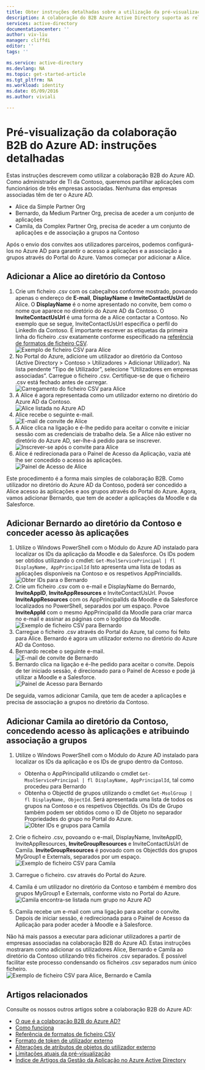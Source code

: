 ```yaml
---
title: Obter instruções detalhadas sobre a utilização da pré-visualização de colaboração B2B do Azure Active Directory | Microsoft Docs
description: A colaboração do B2B Azure Active Directory suporta as relações entre empresas, permitindo a parceiros de negócios acederem, seletivamente, às suas aplicações empresariais
services: active-directory
documentationcenter: ''
author: viv-liu
manager: cliffdi
editor: ''
tags: ''

ms.service: active-directory
ms.devlang: NA
ms.topic: get-started-article
ms.tgt_pltfrm: NA
ms.workload: identity
ms.date: 05/09/2016
ms.author: viviali

---
```

# Pré-visualização da colaboração B2B do Azure AD: instruções detalhadas
Estas instruções descrevem como utilizar a colaboração B2B do Azure AD. Como administrador de TI da Contoso, queremos partilhar aplicações com funcionários de três empresas associadas. Nenhuma das empresas associadas têm de ter o Azure AD.

* Alice da Simple Partner Org
* Bernardo, da Medium Partner Org, precisa de aceder a um conjunto de aplicações 
* Camila, da Complex Partner Org, precisa de aceder a um conjunto de aplicações e de associação a grupos na Contoso

Após o envio dos convites aos utilizadores parceiros, podemos configurá-los no Azure AD para garantir o acesso a aplicações e a associação a grupos através do Portal do Azure. Vamos começar por adicionar a Alice.

## Adicionar a Alice ao diretório da Contoso
1. Crie um ficheiro .csv com os cabeçalhos conforme mostrado, povoando apenas o endereço de **E-mail**, **DisplayName** e **InviteContactUsUrl** de Alice. O **DisplayName** é o nome apresentado no convite, bem como o nome que aparece no diretório do Azure AD da Contoso. O **InviteContactUsUrl** é uma forma de a Alice contactar a Contoso. No exemplo que se segue, InviteContactUsUrl especifica o perfil do LinkedIn da Contoso. É importante escrever as etiquetas da primeira linha do ficheiro .csv exatamente conforme especificado na [referência de formatos de ficheiro CSV](active-directory-b2b-references-csv-file-format.md).  
   ![Exemplo de ficheiro CSV para Alice](./media/active-directory-b2b-detailed-walkthrough/AliceCSV.png)
2. No Portal do Azure, adicione um utilizador ao diretório da Contoso (Active Directory > Contoso > Utilizadores > Adicionar Utilizador). Na lista pendente “Tipo de Utilizador”, selecione “Utilizadores em empresas associadas”. Carregue o ficheiro .csv. Certifique-se de que o ficheiro .csv está fechado antes de carregar.  
   ![Carregamento do ficheiro CSV para Alice](./media/active-directory-b2b-detailed-walkthrough/AliceUpload.png)
3. A Alice é agora representada como um utilizador externo no diretório do Azure AD da Contoso.  
   ![Alice listada no Azure AD](./media/active-directory-b2b-detailed-walkthrough/AliceInAD.png)
4. Alice recebe o seguinte e-mail.  
   ![E-mail de convite de Alice](./media/active-directory-b2b-detailed-walkthrough/AliceEmail.png)
5. A Alice clica na ligação e é-lhe pedido para aceitar o convite e iniciar sessão com as credenciais de trabalho dela. Se a Alice não estiver no diretório do Azure AD, ser-lhe-á pedido para se inscrever.  
   ![Inscrever-se após o convite para Alice](./media/active-directory-b2b-detailed-walkthrough/AliceSignUp.png)
6. Alice é redirecionada para o Painel de Acesso da Aplicação, vazia até lhe ser concedido o acesso às aplicações.  
   ![Painel de Acesso de Alice](./media/active-directory-b2b-detailed-walkthrough/AliceAccessPanel.png)

Este procedimento é a forma mais simples de colaboração B2B. Como utilizador no diretório do Azure AD da Contoso, poderá ser concedido a Alice acesso às aplicações e aos grupos através do Portal do Azure. Agora, vamos adicionar Bernardo, que tem de aceder a aplicações da Moodle e da Salesforce.

## Adicionar Bernardo ao diretório da Contoso e conceder acesso às aplicações
1. Utilize o Windows PowerShell com o Módulo do Azure AD instalado para localizar os IDs da aplicação da Moodle e da Salesforce. Os IDs podem ser obtidos utilizando o cmdlet: `Get-MsolServicePrincipal | fl DisplayName, AppPrincipalId` Isto apresenta uma lista de todas as aplicações disponíveis na Contoso e os respetivos AppPrincialIds.  
   ![Obter IDs para o Bernardo](./media/active-directory-b2b-detailed-walkthrough/BobPowerShell.png)
2. Crie um ficheiro .csv com o e-mail e DisplayName do Bernardo, **InviteAppID**, **InviteAppResources** e InviteContactUsUrl. Povoe **InviteAppResources** com os AppPrincipalIds da Moodle e da Salesforce localizados no PowerShell, separados por um espaço. Povoe **InviteAppId** com o mesmo AppPrincipalId da Moodle para criar marca no e-mail e assinar as páginas com o logótipo da Moodle.  
   ![Exemplo de ficheiro CSV para Bernardo](./media/active-directory-b2b-detailed-walkthrough/BobCSV.png)
3. Carregue o ficheiro .csv através do Portal do Azure, tal como foi feito para Alice. Bernardo é agora um utilizador externo no diretório do Azure AD da Contoso.
4. Bernardo recebe o seguinte e-mail.  
   ![E-mail de convite de Bernardo](./media/active-directory-b2b-detailed-walkthrough/BobEmail.png)
5. Bernardo clica na ligação e é-lhe pedido para aceitar o convite. Depois de ter iniciado sessão, é direcionado para o Painel de Acesso e pode já utilizar a Moodle e a Salesforce.  
   ![Painel de Acesso para Bernardo](./media/active-directory-b2b-detailed-walkthrough/BobAccessPanel.png)

De seguida, vamos adicionar Camila, que tem de aceder a aplicações e precisa de associação a grupos no diretório da Contoso.

## Adicionar Camila ao diretório da Contoso, concedendo acesso às aplicações e atribuindo associação a grupos
1. Utilize o Windows PowerShell com o Módulo do Azure AD instalado para localizar os IDs da aplicação e os IDs de grupo dentro da Contoso.
   
   * Obtenha o AppPrincipalId utilizando o cmdlet `Get-MsolServicePrincipal | fl DisplayName, AppPrincipalId`, tal como procedeu para Bernardo
   * Obtenha o ObjectId de grupos utilizando o cmdlet `Get-MsolGroup | fl DisplayName, ObjectId`. Será apresentada uma lista de todos os grupos na Contoso e os respetivos ObjectIds. Os IDs de Grupo também podem ser obtidos como o ID de Objeto no separador Propriedades do grupo no Portal do Azure.  
     ![Obter IDs e grupos para Camila](./media/active-directory-b2b-detailed-walkthrough/CarolPowerShell.png)
2. Crie o ficheiro .csv, povoando o e-mail, DisplayName, InviteAppID, InviteAppResources, **InviteGroupResources** e InviteContactUsUrl de Camila. **InviteGroupResources** é povoado com os ObjectIds dos grupos MyGroup1 e Externals, separados por um espaço.  
   ![Exemplo de ficheiro CSV para Camila](./media/active-directory-b2b-detailed-walkthrough/CarolCSV.png)
3. Carregue o ficheiro. csv através do Portal do Azure.
4. Camila é um utilizador no diretório da Contoso e também é membro dos grupos MyGroup1 e Externals, conforme visto no Portal do Azure.  
   ![Camila encontra-se listada num grupo no Azure AD](./media/active-directory-b2b-detailed-walkthrough/CarolGroup.png)
5. Camila recebe um e-mail com uma ligação para aceitar o convite. Depois de iniciar sessão, é redirecionada para o Painel de Acesso da Aplicação para poder aceder à Moodle e à Salesforce.  

Não há mais passos a executar para adicionar utilizadores a partir de empresas associadas na colaboração B2B do Azure AD. Estas instruções mostraram como adicionar os utilizadores Alice, Bernardo e Camila ao diretório da Contoso utilizando três ficheiros .csv separados. É possível facilitar este processo condensando os ficheiros .csv separados num único ficheiro.  
![Exemplo de ficheiro CSV para Alice, Bernardo e Camila](./media/active-directory-b2b-detailed-walkthrough/CombinedCSV.png)

## Artigos relacionados
Consulte os nossos outros artigos sobre a colaboração B2B do Azure AD:

* [O que é a colaboração B2B do Azure AD?](active-directory-b2b-what-is-azure-ad-b2b.md)
* [Como funciona](active-directory-b2b-how-it-works.md)
* [Referência de formatos de ficheiro CSV](active-directory-b2b-references-csv-file-format.md)
* [Formato de token de utilizador externo](active-directory-b2b-references-external-user-token-format.md)
* [Alterações de atributos de objetos do utilizador externo](active-directory-b2b-references-external-user-object-attribute-changes.md)
* [Limitações atuais da pré-visualização](active-directory-b2b-current-preview-limitations.md)
* [Índice de Artigos da Gestão da Aplicação no Azure Active Directory](active-directory-apps-index.md)

<!--HONumber=ago16_HO5-->


